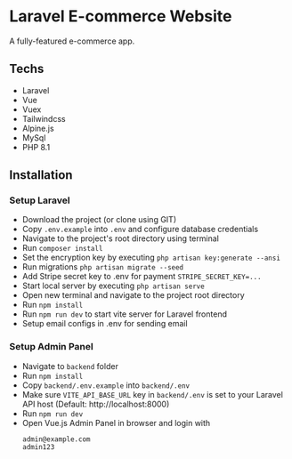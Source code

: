 # Laravel E-commerce Website
A fully-featured e-commerce app.

## Techs
- Laravel
- Vue
- Vuex
- Tailwindcss
- Alpine.js
- MySql
- PHP 8.1


## Installation
### Setup Laravel
- Download the project (or clone using GIT)
- Copy `.env.example` into `.env` and configure database credentials
- Navigate to the project's root directory using terminal
- Run `composer install`
- Set the encryption key by executing `php artisan key:generate --ansi`
- Run migrations `php artisan migrate --seed`
- Add Stripe secret key to .env for payment `STRIPE_SECRET_KEY=...`
- Start local server by executing `php artisan serve`
- Open new terminal and navigate to the project root directory
- Run `npm install`
- Run `npm run dev` to start vite server for Laravel frontend
- Setup email configs in .env for sending email

### Setup Admin Panel
- Navigate to `backend` folder
- Run `npm install`
- Copy `backend/.env.example` into `backend/.env`
- Make sure `VITE_API_BASE_URL` key in `backend/.env` is set to your Laravel API host (Default: http://localhost:8000)
- Run `npm run dev`
- Open Vue.js Admin Panel in browser and login with
    ```
    admin@example.com
    admin123
    ```
